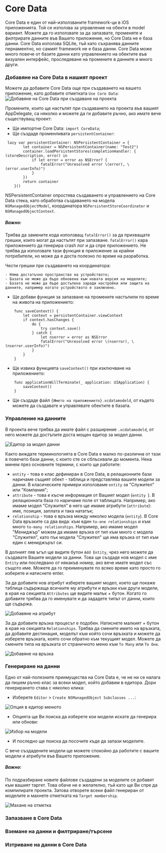 # Core Data

Core Data е един от най-използваните framework-ци в iOS приложенията. Той се използва за управление на обекти в model вариант. Можете да го използвате за да запазвате, променяте и филтрирате данните във Вашето приложение, но Core Data не е база данни. Core Data използва SQLite, тъй като съхранява данните пернаментно, но самият framework не е база данни. Core Data може много повече от базите данни като управлението на обектите във визуален интерфейс, проследяване на промените в данните и много други.

### Добавяне на Core Data в нашият проект

Можете да добавите Core Data още при създаването на вашето приложение, като добавите отметката `Use Core Data`:
![Добавяне на Core Data при създаване на проекта](addCoreData.png)

Промените, които ще настъпят при създаването на проекта във вашият AppDelegate, са няколко и можете да ги добавите ръчно, ако имате вече съществуващ проект:

* Ще импортне Core Data: `import CoreData`;
* Ще създаде променливата `persistentContainer`:

```
 lazy var persistentContainer: NSPersistentContainer = {
        let container = NSPersistentContainer(name: "Test2")
        container.loadPersistentStores(completionHandler: { (storeDescription, error) in
            if let error = error as NSError? {
                fatalError("Unresolved error \(error), \(error.userInfo)")
            }
        })
        return container
    }()
```

NSPersistentContainer опростява създаването и управлението на Core Data стека, като обработва създаването на модела `NSManagedObjectModel`, координатора `NSPersistentStoreCoordinator` и `NSManagedObjectContext`.

##### Важно:
Трябва да замените кодa използващ `fatalError()` за да прихващате грешки, които могат да настъпят при запазване. `fatalError()` кара приложението да генерира crash лог и да спре приложението. Не трябва да използвате тази функция в приложение за крайни потребители, но може да е доста полезно по време на разработка.

Чести грешки при създаването на координатора:

	- Няма достатъчно пространство на устройството;
	- Базата не може да бъде обновена към новата версия на моделите;
	- Базата не може да бъде достъпена заради настройки или защита на данните, например когато устройството е заключено.

* Ще добави функция за запазване на промените настъпили по време на живота на приложението:

```
    func saveContext() {
        let context = persistentContainer.viewContext
        if context.hasChanges {
            do {
                try context.save()
            } catch {
                let nserror = error as NSError
                fatalError("Unresolved error \(nserror), \(nserror.userInfo)")
            }
        }
    }
```

* Ще извика функцията `saveContext()` при изключване на приложението:

```
    func applicationWillTerminate(_ application: UIApplication) {
        saveContext()
    }
```

* Ще създаде файл `{Името на приложението}.xcdatamodeld`, от където можете да създавате и управлявате обектите в базата.

### Управление на данните

В проекта вече трябва да имате файл с разширение `.xcdatamodeld`, от него можете да достъпите доста мощен едитор за модел данни.

![Eдитор за модел данни](dataModelEditor.png)

Както виждате терминологията в Core Data е малко по-различна от тази в повечето бази данни, с които сте се сблъсквали до момента. Нека минем през основните термини, с които ще работите:

* `entity` - това е клас дефиниран в Core Data, в релационните бази наричаме същият обект - таблица и представлява вашите модели за данни. В класическите примери използваме `entity` за "Служител" или "Компания";
* `attribute` - това е късче информация от Вашият модел (`entity `). В релационната база го наричаме поле от таблицата. Например, ако имаме модел "Служител" в него ще имаме атрибути (`attribute`): име, позиция, заплата и така нататък;
* `relationship` - това е връзка между няколко модела (`entity`). В Core Data връзките са два вида: към един `to-one relationships` и към много `to-many relationships`. Например, ако имаме модел "Мениджър" можем да имаме връзка от тип към много с модела "Служител", като пък модела "Служител" ще има връзка от тип към един с мениджърът си.

В долният ляв ъгъл ще видите бутон `Add Entity`, чрез него можете да създавате Вашите модели за данни. Това ще създаде нов модел с име `Entity` или последвано от някакъв номер, ако вече имате модел със същото име. Можете да го преименувате по всяко време като просто го изберете и натиснете enter.

За да добавите нов атрибут изберете вашият модел, което ще покаже таблица съдържаща всичките му атрибути и връзки към други модели, в края на секцията `Attributes` ще видите малък + бутон. Когато го добавите трябва да го именувате и да зададете типът от данни, които ще съдържа.

![Добавяне на атрибут](attributes.png)

За да добавите връзка процесът е подобен. Натиснете малкият + бутон в края на секцията `Relationships`. Трябва да смените името на връзката, да добавите дестинация, моделът към който сочи връзката и можете да изберете връзката, която сочи обратно към текущият модел. Можете да смените типа на връзката от страничното меню към `To Many` или `То Оне`.

![Добавяне на връзка](relationships.png)

### Генериране на данни

Едно от най-полезните приимущества на Core Data е, че не ни се налага да пишем ръчно клас за всеки модел, който добавим в едитора. Дори генерирането става с няколко клика:

* Изберете `Editor` > `Create NSManagedObject Subclasses ...`:

![Опция в едитор менюто](createManagedObject.png)

* Опцията ще Ви поиска да изберете кои модели искате да генерира или обнови:

![Избор на модели](selectModel.png)

* И последно ще поиска да посочите къде да запази моделите.

С вече създадените модели ще можете спокойно да работите с вашите модели и атрибути във Вашето приложение.

##### Важно:
По подразбиране новите файлове създадени за моделите се добавят към вашият таргет. Това обаче не е желателно, тъй като ще Ви спре да компилирате проекта. Затова отворете всеки файл генериран от моделите и махнете отметката на `Target membership`.

![Махане на отметка](target.png)

### Запазване в Core Data
### Вземане на данни и филтриране/търсене
### Изтриване на данни в Core Data










